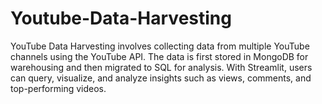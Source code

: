 # Youtube-Data-Harvesting
YouTube Data Harvesting involves collecting data from multiple YouTube channels using the YouTube API. The data is first stored in MongoDB for warehousing and then migrated to SQL for analysis. With Streamlit, users can query, visualize, and analyze insights such as views, comments, and top-performing videos.
